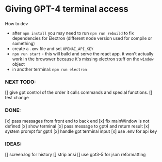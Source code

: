 # Giving GPT-4 terminal access

###

How to dev

- after `npm install` you may need to run `npm run rebuild` to fix dependencies for Electron (different node version used for compile or something)
- create a `.env` file and set `OPENAI_API_KEY`
- `npm run start` - this will build and serve the react app. it won't actually work in the browswer because it's missing electron stuff on the `window` object
- in another terminal: `npm run electron`

### NEXT TODO:

[] give gpt control of the order it calls commands and special functions.
[] test change

### DONE:

[x] pass messages from front end to back end
[x] fix mainWindow is not defined
[x] show terminal
[x] pass message to gpt4 and return result
[x] system prompt for gpt4
[x] handle gpt terminal input
[x] use .env for api key

### IDEAS:

[] screen.log for history
[] strip ansi
[] use gpt3-5 for json reformatting
